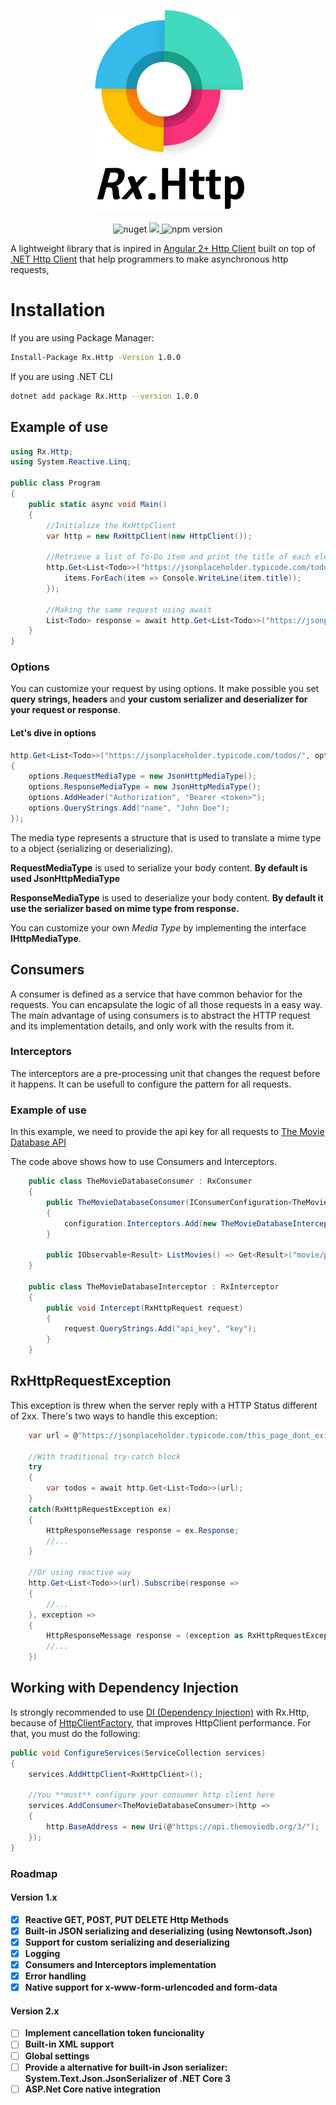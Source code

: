 <p align="center">
  <img src="Resources/rx.http.mini.png">
</p>
<p align="center">
<img alt="nuget" src="https://img.shields.io/nuget/dt/Rx.Http.svg">
<a href="https://www.codacy.com/manual/lucassklp/Rx.Http?utm_source=github.com&amp;utm_medium=referral&amp;utm_content=lucassklp/Rx.Http&amp;utm_campaign=Badge_Grade">
    <img src="https://api.codacy.com/project/badge/Grade/90ffddf0fe1c4bb89e8e7049784ea190"/>
</a>
<img alt="npm version" src="https://img.shields.io/nuget/v/Rx.Http.svg">


<!-- snyk does not support .NET Core yet -->
<!-- https://github.com/snyk/snyk/issues/489 -->
<!-- <a href="https://snyk.io//test/github/lucassklp/Rx.Http?targetFile=Rx.Http/Rx.Http.csproj"><img src="https://snyk.io//test/github/lucassklp/Rx.Http/badge.svg?targetFile=Rx.Http/Rx.Http.csproj" alt="Known Vulnerabilities" data-canonical-src="https://snyk.io//test/github/lucassklp/Rx.Http?targetFile=Rx.Http/Rx.Http.csproj" style="max-width:100%;"></a> -->

</p>

A lightweight library that is inpired in [Angular 2+ Http Client](https://angular.io/guide/http) built on top of [.NET Http Client](https://docs.microsoft.com/pt-br/dotnet/api/system.net.http.httpclient) that help programmers to make asynchronous http requests, 


# Installation

If you are using Package Manager:

```bash
Install-Package Rx.Http -Version 1.0.0
```

If you are using .NET CLI

```bash
dotnet add package Rx.Http --version 1.0.0
```


## Example of use

```csharp
using Rx.Http;
using System.Reactive.Linq;

public class Program 
{
    public static async void Main()
    {
        //Initialize the RxHttpClient
        var http = new RxHttpClient(new HttpClient());

        //Retrieve a list of To-Do item and print the title of each element asynchronously
        http.Get<List<Todo>>("https://jsonplaceholder.typicode.com/todos/").Subscribe(items => {
            items.ForEach(item => Console.WriteLine(item.title));
        });

        //Making the same request using await
        List<Todo> response = await http.Get<List<Todo>>("https://jsonplaceholder.typicode.com/todos/");
    }
}
```

### Options

You can customize your request by using options. It make possible you set **query strings, headers** and **your custom serializer and deserializer for your request or response**.

#### Let's dive in options

```csharp
http.Get<List<Todo>>("https://jsonplaceholder.typicode.com/todos/", options =>
{
    options.RequestMediaType = new JsonHttpMediaType();
    options.ResponseMediaType = new JsonHttpMediaType();
    options.AddHeader("Authorization", "Bearer <token>");
    options.QueryStrings.Add("name", "John Doe");
});
```

The media type represents a structure that is used to translate a mime type to a object (serializing or deserializing).

**RequestMediaType** is used to serialize your body content. **By default is used JsonHttpMediaType**

**ResponseMediaType** is used to deserialize your body content. **By default it use the serializer based on mime type from response.**

You can customize your own *Media Type* by implementing the interface **IHttpMediaType**.

## Consumers

A consumer is defined as a service that have common behavior for the requests. You can encapsulate the logic of all those requests in a easy way.
The main advantage of using consumers is to abstract the HTTP request and its implementation details, and only work with the results from it.

### Interceptors

The interceptors are a pre-processing unit that changes the request before it happens. It can be usefull to configure the pattern for all requests.

### Example of use

In this example, we need to provide the api key for all requests to [The Movie Database API](https://developers.themoviedb.org/3/)

The code above shows how to use Consumers and Interceptors.

```csharp
    public class TheMovieDatabaseConsumer : RxConsumer
    {
        public TheMovieDatabaseConsumer(IConsumerConfiguration<TheMovieDatabaseConsumer> configuration): base(configuration)
        {
            configuration.Interceptors.Add(new TheMovieDatabaseInterceptor());
        }

        public IObservable<Result> ListMovies() => Get<Result>("movie/popular");
    }

    public class TheMovieDatabaseInterceptor : RxInterceptor
    {
        public void Intercept(RxHttpRequest request)
        {
            request.QueryStrings.Add("api_key", "key");
        }
    }
```

## RxHttpRequestException
This exception is threw when the server reply with a HTTP Status different of 2xx. There's two ways to handle this exception:

```csharp
    var url = @"https://jsonplaceholder.typicode.com/this_page_dont_exist_hehehe/";

    //With traditional try-catch block
    try
    {
        var todos = await http.Get<List<Todo>>(url);
    }
    catch(RxHttpRequestException ex)
    {
        HttpResponseMessage response = ex.Response;
        //...
    }

    //Or using reactive way
    http.Get<List<Todo>>(url).Subscribe(response => 
    {
        //...
    }, exception => 
    {
        HttpResponseMessage response = (exception as RxHttpRequestException)?.Response;
        //...
    })

```

## Working with Dependency Injection

Is strongly recommended to use [DI (Dependency Injection)](https://docs.microsoft.com/en-us/aspnet/core/fundamentals/dependency-injection) with Rx.Http, because of [HttpClientFactory](https://docs.microsoft.com/en-us/dotnet/architecture/microservices/implement-resilient-applications/use-httpclientfactory-to-implement-resilient-http-requests), that improves HttpClient performance. For that, you must do the following:

```csharp
public void ConfigureServices(ServiceCollection services)
{
    services.AddHttpClient<RxHttpClient>();

    //You **must** configure your consumer http client here
    services.AddConsumer<TheMovieDatabaseConsumer>(http =>
    {
        http.BaseAddress = new Uri(@"https://api.themoviedb.org/3/");
    });
}
```


### Roadmap

#### Version 1.x

 * [x] **Reactive GET, POST, PUT DELETE Http Methods**
 * [x] **Built-in JSON serializing and deserializing (using Newtonsoft.Json)**
 * [x] **Support for custom serializing and deserializing**
 * [x] **Logging**
 * [x] **Consumers and Interceptors implementation**
 * [x] **Error handling**
 * [x] **Native support for x-www-form-urlencoded and form-data**

#### Version 2.x

 * [ ] **Implement cancellation token funcionality**
 * [ ] **Built-in XML support**
 * [ ] **Global settings**
 * [ ] **Provide a alternative for built-in Json serializer: System.Text.Json.JsonSerializer of .NET Core 3**
 * [ ] **ASP.Net Core native integration**

